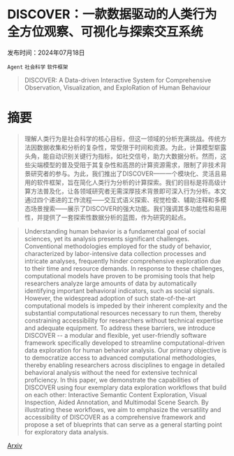 # DISCOVER：一款数据驱动的人类行为全方位观察、可视化与探索交互系统

发布时间：2024年07月18日

`Agent` `社会科学` `软件框架`

> DISCOVER: A Data-driven Interactive System for Comprehensive Observation, Visualization, and ExploRation of Human Behaviour

# 摘要

> 理解人类行为是社会科学的核心目标，但这一领域的分析充满挑战。传统方法因数据收集和分析的复杂性，常受限于时间和资源。为此，计算模型崭露头角，能自动识别关键行为指标，如社交信号，助力大数据分析。然而，这些尖端模型的普及受阻于其复杂性和高昂的计算资源需求，限制了非技术背景研究者的参与。为此，我们推出了DISCOVER——一个模块化、灵活且易用的软件框架，旨在简化人类行为分析的计算探索。我们的目标是将高级计算方法普及化，让各领域研究者无需深厚技术背景即可深入行为分析。本文通过四个递进的工作流程——交互式语义探索、视觉检查、辅助注释和多模态场景搜索——展示了DISCOVER的强大功能。我们强调其多功能性和易用性，并提供了一套探索性数据分析的蓝图，作为研究的起点。

> Understanding human behavior is a fundamental goal of social sciences, yet its analysis presents significant challenges. Conventional methodologies employed for the study of behavior, characterized by labor-intensive data collection processes and intricate analyses, frequently hinder comprehensive exploration due to their time and resource demands. In response to these challenges, computational models have proven to be promising tools that help researchers analyze large amounts of data by automatically identifying important behavioral indicators, such as social signals. However, the widespread adoption of such state-of-the-art computational models is impeded by their inherent complexity and the substantial computational resources necessary to run them, thereby constraining accessibility for researchers without technical expertise and adequate equipment. To address these barriers, we introduce DISCOVER -- a modular and flexible, yet user-friendly software framework specifically developed to streamline computational-driven data exploration for human behavior analysis. Our primary objective is to democratize access to advanced computational methodologies, thereby enabling researchers across disciplines to engage in detailed behavioral analysis without the need for extensive technical proficiency. In this paper, we demonstrate the capabilities of DISCOVER using four exemplary data exploration workflows that build on each other: Interactive Semantic Content Exploration, Visual Inspection, Aided Annotation, and Multimodal Scene Search. By illustrating these workflows, we aim to emphasize the versatility and accessibility of DISCOVER as a comprehensive framework and propose a set of blueprints that can serve as a general starting point for exploratory data analysis.

[Arxiv](https://arxiv.org/abs/2407.13408)